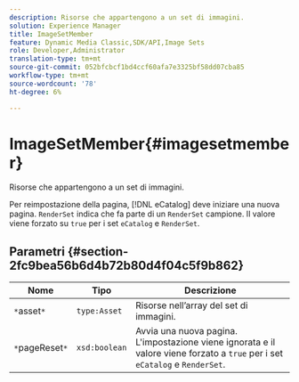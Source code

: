 ```yaml
---
description: Risorse che appartengono a un set di immagini.
solution: Experience Manager
title: ImageSetMember
feature: Dynamic Media Classic,SDK/API,Image Sets
role: Developer,Administrator
translation-type: tm+mt
source-git-commit: 052bfcbcf1bd4ccf60afa7e3325bf58dd07cba85
workflow-type: tm+mt
source-wordcount: '78'
ht-degree: 6%

---
```



# ImageSetMember{#imagesetmember}

Risorse che appartengono a un set di immagini.

Per reimpostazione della pagina, [!DNL eCatalog] deve iniziare una nuova pagina. `RenderSet` indica che fa parte di un  `RenderSet` campione. Il valore viene forzato su `true` per i set `eCatalog` e `RenderSet`.

## Parametri {#section-2fc9bea56b6d4b72b80d4f04c5f9b862}

| Nome | Tipo | Descrizione |
|---|---|---|
| `*`asset`*` | `type:Asset` | Risorse nell’array del set di immagini. |
| `*`pageReset`*` | `xsd:boolean` | Avvia una nuova pagina. L&#39;impostazione viene ignorata e il valore viene forzato a `true` per i set `eCatalog` e `RenderSet`. |

